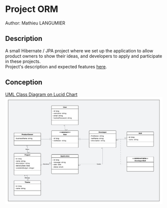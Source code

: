 # Project ORM

Author: Mathieu LANGUMIER

## Description

A small Hibernate / JPA project where we set up the application to allow product owners to show their ideas, and developers to apply and participate in these projects.  
Project's description and expected features [here](https://gitlab.com/jeandemel-formations/hb-cda-2025/projets/projet-orm).

## Conception

[UML Class Diagram on Lucid Chart](https://lucid.app/lucidchart/1a1f7d1a-0577-4b70-a9d6-a9bb018146b1/edit?invitationId=inv_c1c8775b-76a6-4499-bb4e-a7076c3b8f52)
![UML Schema of the class diagram](./assets/uml_class_diagram.png)
